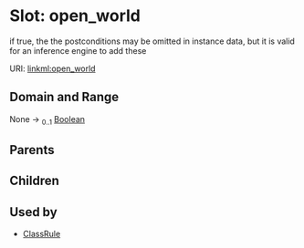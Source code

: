 
# Slot: open_world


if true, the the postconditions may be omitted in instance data, but it is valid for an inference engine to add these

URI: [linkml:open_world](https://w3id.org/linkml/open_world)


## Domain and Range

None &#8594;  <sub>0..1</sub> [Boolean](types/Boolean.md)

## Parents


## Children


## Used by

 * [ClassRule](ClassRule.md)

